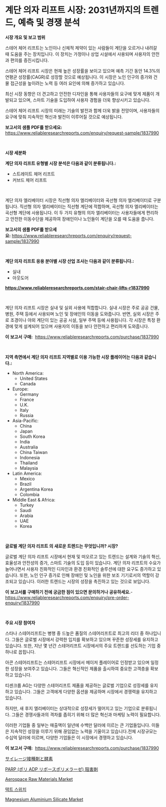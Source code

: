 <p><h1>계단 의자 리프트 시장: 2031년까지의 트렌드, 예측 및 경쟁 분석</h1></p><p><strong>시장 개요 및 보고 범위</strong></p>
<p><p>스테어 체어 리프트는 노인이나 신체적 제약이 있는 사람들이 계단을 오르거나 내려갈 때 도움을 주는 장치입니다. 이 장치는 가정이나 상업 시설에서 사용되며 사용자의 안전과 편의를 증진시킵니다.</p><p>스테어 체어 리프트 시장은 현재 높은 성장률을 보이고 있으며 예측 기간 동안 14.3%의 연평균 성장률(CAGR)로 성장할 것으로 예상됩니다. 이 시장은 노인 인구의 증가와 건물 접근성을 높이려는 노력 등 여러 요인에 의해 증가하고 있습니다.</p><p>최신 시장 동향은 더 견고하고 안전한 디자인을 통해 사용자들의 요구에 맞게 제품이 개발되고 있으며, 스마트 기술을 도입하여 사용자 경험을 더욱 향상시키고 있습니다.</p><p>스테어 체어 리프트 시장의 미래는 기술의 발전과 함께 더욱 밝을 전망이며, 사용자들의 요구에 맞춰 지속적인 혁신과 발전이 이루어질 것으로 예상됩니다.</p></p>
<p><strong>보고서의 샘플 PDF를 받으세요:</strong> <a href="https://www.reliableresearchreports.com/enquiry/request-sample/1837990">https://www.reliableresearchreports.com/enquiry/request-sample/1837990</a></p>
<p>&nbsp;</p>
<p><strong>시장 세분화</strong></p>
<p><strong>계단 의자 리프트 유형별 시장 분석은 다음과 같이 분류됩니다.:</strong></p>
<p><ul><li>스트레이트 체어 리프트</li><li>커브드 체어 리프트</li></ul></p>
<p>&nbsp;</p>
<p><p>계단 의자 엘리베이터 시장은 직선형 의자 엘리베이터와 곡선형 의자 엘리베이터로 구분됩니다. 직선형 의자 엘리베이터는 직선형 계단에 적합하며, 곡선형 의자 엘리베이터는 곡선형 계단에 사용됩니다. 이 두 가지 유형의 의자 엘리베이터는 사용자들에게 편리하고 안전한 이동수단을 제공하여 장애인이나 노인들이 계단을 오를 때 도움을 줍니다.</p></p>
<p><strong>보고서의 샘플 PDF를 받으세요:</strong>&nbsp;<a href="https://www.reliableresearchreports.com/enquiry/request-sample/1837990">https://www.reliableresearchreports.com/enquiry/request-sample/1837990</a></p>
<p>&nbsp;</p>
<p><strong> 계단 의자 리프트 응용 분야별 시장 산업 조사는 다음과 같이 분류됩니다.:</strong></p>
<p><ul><li>실내</li><li>아웃도어</li></ul></p>
<p><strong><a href="https://www.reliableresearchreports.com/stair-chair-lifts-r1837990">https://www.reliableresearchreports.com/stair-chair-lifts-r1837990</a></strong></p>
<p>&nbsp;</p>
<p><p>계단 의자 리프트 시장은 실내 및 실외 사용에 적합합니다. 실내 시장은 주로 공공 건물, 병원, 주택 등에서 사용되며 노인 및 장애인의 이동을 도와줍니다. 반면, 실외 시장은 주로 조경이나 야외 계단이 있는 공공 시설, 일부 주택 등에 사용됩니다. 각 시장은 특정 환경에 맞게 설계되어 있으며 사용자의 이동을 보다 안전하고 편리하게 도와줍니다.</p></p>
<p><strong>이 보고서 구매:</strong>&nbsp; <a href="https://www.reliableresearchreports.com/purchase/1837990">https://www.reliableresearchreports.com/purchase/1837990</a></p>
<p>&nbsp;</p>
<p><strong>지역 측면에서 계단 의자 리프트 지역별로 이용 가능한 시장 플레이어는 다음과 같습니다.:</strong></p>
<p><ul>
    <li>
        North America:
        <ul>
            <li>United States</li>
            <li>Canada</li>
        </ul>
    </li>
    <li>
        Europe:
        <ul>
            <li>Germany</li>
            <li>France</li>
            <li>U.K.</li>
            <li>Italy</li>
            <li>Russia</li>
        </ul>
    </li>
    <li>
        Asia-Pacific:
        <ul>
            <li>China</li>
            <li>Japan</li>
            <li>South Korea</li>
            <li>India</li>
            <li>Australia</li>
            <li>China Taiwan</li>
            <li>Indonesia</li>
            <li>Thailand</li>
            <li>Malaysia</li>
        </ul>
    </li>
    <li>
        Latin America:
        <ul>
            <li>Mexico</li>
            <li>Brazil</li>
            <li>Argentina Korea</li>
            <li>Colombia</li>
        </ul>
    </li>
    <li>
        Middle East & Africa:
        <ul>
            <li>Turkey</li>
            <li>Saudi</li>
            <li>Arabia</li>
            <li>UAE</li>
            <li>Korea</li>
        </ul>
    </li>
    </ul></p>
<p>&nbsp;</p>
<p><strong>글로벌 계단 의자 리프트 의 새로운 트렌드는 무엇입니까? 시장?</strong></p>
<p><p>글로벌 계단 의자 리프트 시장에서 현재 및 떠오르고 있는 트렌드는 설계와 기술의 혁신, 효율성과 안전성의 증가, 스마트 기술의 도입 등이 있습니다. 계단 의자 리프트의 수요가 늘어나면서 사용자 친화적인 디자인과 환경 친화적인 솔루션에 대한 요구도 증가하고 있습니다. 또한, 노인 인구 증가로 인해 장애인 및 노인을 위한 보조 기기로서의 역할이 강조되고 있습니다. 이러한 트렌드는 시장의 성장을 촉진하고 있는 것으로 보입니다.</p></p>
<p><strong>이 보고서를 구매하기 전에 궁금한 점이 있으면 문의하거나 공유하세요.</strong>- <a href="https://www.reliableresearchreports.com/enquiry/pre-order-enquiry/1837990">https://www.reliableresearchreports.com/enquiry/pre-order-enquiry/1837990</a></p>
<p>&nbsp;</p>
<p><strong>주요 시장 참여자</strong></p>
<p><p>스타나 스테어리프트는 병행 중 드높은 품질의 스테어리프트로 최고의 리더 중 하나입니다. 그들은 글로벌 시장에서 강력한 입지를 확보하고 있으며 꾸준한 성장세를 유지하고 있습니다. 또한, 지난 몇 년간 스테어리프트 시장에서의 주요 트렌드를 선도하는 기업 중 하나로 꼽힙니다. </p><p>아콘 스테어리프트는 스테어리프트 시장에서 메이저 플레이어로 인정받고 있으며 일정한 성장을 보여주고 있습니다. 그들은 혁신적인 제품을 출시하여 중요한 고객층을 확보하고 있습니다. </p><p>티센크룹 AG는 다양한 스테어리프트 제품을 제공하는 글로벌 기업으로 성장세를 유지하고 있습니다. 그들은 고객에게 다양한 옵션을 제공하며 시장에서 경쟁력을 유지하고 있습니다. </p><p>하지만, 새 후지 엘리베이터는 상대적으로 성장세가 떨어지고 있는 기업으로 분류됩니다. 그들은 경쟁사들과의 격차를 좁히기 위해 더 많은 혁신과 마케팅 노력이 필요합니다. </p><p>이러한 기업들 중 일부는 매출액이 일년에 수백만 달러에 이르는 큰 기업들입니다. 이들은 지속적인 성장을 이루기 위해 끊임없는 노력을 기울이고 있습니다.전체 시장규모는 수십억 달러에 이르며, 다양한 기업들은 이 시장에서 경쟁하고 있습니다.</p></p>
<p><strong>이 보고서 구매:</strong>&nbsp;&nbsp;<a href="https://www.reliableresearchreports.com/purchase/1837990">https://www.reliableresearchreports.com/purchase/1837990</a></p>
<p><p><a href="https://github.com/dadanedu33/Market-Research-Report-List-1/blob/main/758101923367.md">サイレージ接種剤と酵素</a></p><p><a href="https://github.com/zoetazuur/Market-Research-Report-List-1/blob/main/904995023368.md">PARP (ポリ ADP リボースポリメラーゼ) 阻害剤</a></p><p><a href="https://www.linkedin.com/pulse/aerospace-raw-materials-market-size-share-amp-trends-analysis-bxnmc?trackingId=LjEdyOD8HKrYYnqS%2BC%2B4ew%3D%3D">Aerospace Raw Materials Market</a></p><p><a href="https://github.com/hxzi07639916/Market-Research-Report-List-1/blob/main/761756235371.md">택트 스위치</a></p><p><a href="https://issuu.com/reportprime-2/docs/magnesium-aluminium-silicate-market-size-2030.pptx">Magnesium Aluminium Silicate Market</a></p></p>